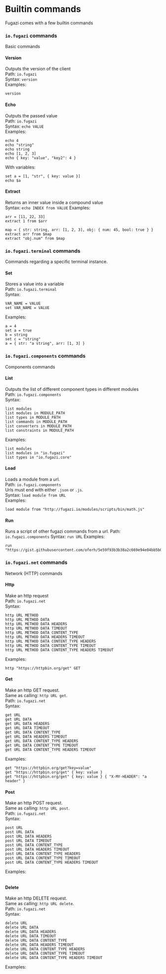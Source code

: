 # Builtin commands
Fugazi comes with a few builtin commands

### `io.fugazi` commands
Basic commands

#### Version
Outputs the version of the client  
Path: `io.fugazi`  
Syntax: `version`  
Examples:
```
version
```

#### Echo
Outputs the passed value  
Path: `io.fugazi`  
Syntax: `echo VALUE`  
Examples:
```
echo 4
echo "string"
echo string
echo [1, 2, 3]
echo { key: "value", "key2": 4 }
```
With variables:
```
set a = [1, "str", { key: value }]
echo $a
```

#### Extract
Returns an inner value inside a compound value  
Syntax: `echo INDEX from VALUE`
Examples:
```
arr = [11, 22, 33]
extract 1 from $arr

map = { str: string, arr: [1, 2, 3], obj: { num: 45, bool: true } }
extract arr from $map
extract "obj.num" from $map
```

### `io.fugazi.terminal` commands
Commands regarding a specific terminal instance.

#### Set
Stores a value into a variable  
Path: `io.fugazi.terminal`  
Syntax: 
```
VAR_NAME = VALUE
set VAR_NAME = VALUE
```

Examples:
```
a = 4
set a = true
b = string
set c = "string"
a = { str: "a string", arr: [1, 3] }
```

### `io.fugazi.components` commands
Components commands

#### List
Outputs the list of different component types in different modules  
Path: `io.fugazi.components`  
Syntax:
```
list modules
list modules in MODULE_PATH
list types in MODULE_PATH
list commands in MODULE_PATH
list converters in MODULE_PATH
list constraints in MODULE_PATH
```
Examples:
```
list modules
list modules in "io.fugazi"
list types in "io.fugazi.core"
```

#### Load
Loads a module from a url.  
Path: `io.fugazi.components`  
Urls must end with either `.json` or `.js`.  
Syntax: `load module from URL`  
Examples:
```
load module from "http://fugazi.io/modules/scripts/bin/math.js"
```
#### Run
Runs a script of other fugazi commands from a url.
Path: `io.fugazi.components` 
Syntax: `run URL`
Examples:
```
run "https://gist.githubusercontent.com/oferh/5e59f93b3b38a2c669e94e04bb5b0ead/raw"
```

### `io.fugazi.net` commands
Network (HTTP) commands

#### Http
Make an http request  
Path: `io.fugazi.net`  
Syntax:
```
http URL METHOD
http URL METHOD DATA
http URL METHOD DATA HEADERS
http URL METHOD DATA TIMEOUT
http URL METHOD DATA CONTENT_TYPE
http URL METHOD DATA HEADERS TIMEOUT
http URL METHOD DATA CONTENT_TYPE HEADERS
http URL METHOD DATA CONTENT_TYPE TIMEOUT
http URL METHOD DATA CONTENT_TYPE HEADERS TIMEOUT
```
Examples:
```
http "https://httpbin.org/get" GET
```

#### Get
Make an http GET request.  
Same as calling: `http URL get`.  
Path: `io.fugazi.net`  
Syntax:
```
get URL
get URL DATA
get URL DATA HEADERS
get URL DATA TIMEOUT
get URL DATA CONTENT_TYPE
get URL DATA HEADERS TIMEOUT
get URL DATA CONTENT_TYPE HEADERS
get URL DATA CONTENT_TYPE TIMEOUT
get URL DATA CONTENT_TYPE HEADERS TIMEOUT
```
Examples:
```
get "https://httpbin.org/get?key=value"
get "https://httpbin.org/get" { key: value }
get "https://httpbin.org/get" { key: value } { "X-MY-HEADER": "a header" }
```

#### Post
Make an http POST request.  
Same as calling: `http URL post`.  
Path: `io.fugazi.net`  
Syntax:
```
post URL
post URL DATA
post URL DATA HEADERS
post URL DATA TIMEOUT
post URL DATA CONTENT_TYPE
post URL DATA HEADERS TIMEOUT
post URL DATA CONTENT_TYPE HEADERS
post URL DATA CONTENT_TYPE TIMEOUT
post URL DATA CONTENT_TYPE HEADERS TIMEOUT
```
Examples:
```
```

#### Delete
Make an http DELETE request.  
Same as calling: `http URL delete`.  
Path: `io.fugazi.net`  
Syntax:
```
delete URL
delete URL DATA
delete URL DATA HEADERS
delete URL DATA TIMEOUT
delete URL DATA CONTENT_TYPE
delete URL DATA HEADERS TIMEOUT
delete URL DATA CONTENT_TYPE HEADERS
delete URL DATA CONTENT_TYPE TIMEOUT
delete URL DATA CONTENT_TYPE HEADERS TIMEOUT
```
Examples:
```
```
